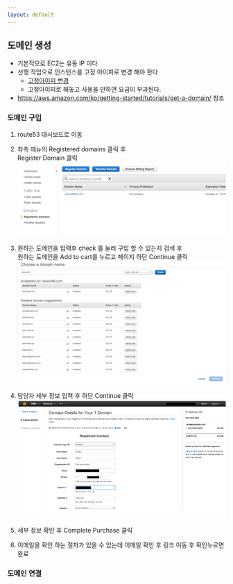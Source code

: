 ```yaml
---
layout: default 
---
```

## 도메인 생성
- 기본적으로 EC2는 유동 IP 이다
- 선행 작업으로 인스턴스를 고정 아이피로 변경 해야 한다
    - [고정아이피 변경](Elasticip.html)
    - 고정아이피로 해놓고 사용을 안하면 요금이 부과된다.
- https://aws.amazon.com/ko/getting-started/tutorials/get-a-domain/ 참조 

### 도메인 구입
1. route53 대시보드로 이동
2. 좌측 메뉴의 Registered domains 클릭 후   
    Register Domain 클릭  
    ![](img/2017-11-01-08-50-14.png)    

3. 원하는 도메인을 입력후 check 를 눌러 구입 할 수 있는지 검색 후  
    원하는 도메인을 Add to cart를 누르고 페이지 하단 Continue 클릭
    ![](img/2017-11-01-08-51-10.png)    
4. 담당자 세부 정보 입력 후 하단 Continue 클릭     
    ![](img/2017-11-01-08-53-02.png)
5. 세부 정보 확인 후 Complete Purchase 클릭
6. 이메일을 확인 하는 절차가 있을 수 있는데 이메일 확인 후 링크 이동 후 확인누르면 완료 

### 도메인 연결



